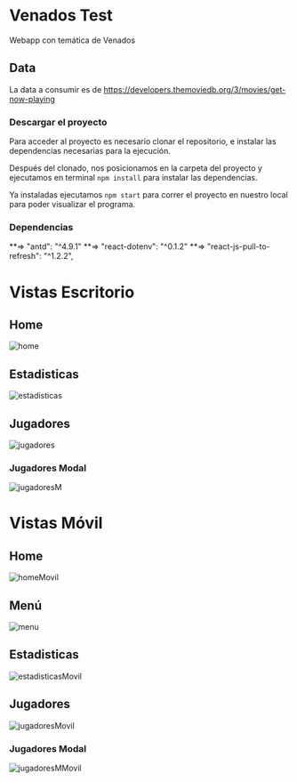# Venados Test

Webapp con temática de Venados

## Data

La data a consumir es de https://developers.themoviedb.org/3/movies/get-now-playing

### Descargar el proyecto

Para acceder al proyecto es necesario clonar el repositorio, e instalar las dependencias necesarias para la ejecución.

Después del clonado, nos posicionamos en la carpeta del proyecto y ejecutamos en terminal `npm install` para instalar las dependencias.

Ya instaladas ejecutamos `npm start` para correr el proyecto en nuestro local para poder visualizar el programa.

### Dependencias

 **=> "antd": "^4.9.1"
 **=> "react-dotenv": "^0.1.2"
 **=> "react-js-pull-to-refresh": "^1.2.2",


# Vistas Escritorio

## Home

![home](https://i.ibb.co/V98vXfS/Home-Escritorio.png)

## Estadisticas

![estadisticas](https://i.ibb.co/PTHT6yg/Estadisticas-Escritorio.png)

## Jugadores

![jugadores](https://i.ibb.co/6Y3RrWW/Gamers-Escritorio.png)

### Jugadores Modal

![jugadoresM](https://i.ibb.co/H4dhMz1/Gamers-MEscritorio.png)


# Vistas Móvil

## Home

![homeMovil](https://i.ibb.co/T2Hj7MM/Home-Movil.png)

## Menú 

![menu](https://i.ibb.co/Gcrz09V/Menu-Movil.png)

## Estadisticas

![estadisticasMovil](https://i.ibb.co/jh0sXjX/Estadisticas-Movil.png)

## Jugadores

![jugadoresMovil](https://i.ibb.co/Kx43bj6/Gamers-Movil.png)

### Jugadores Modal

![jugadoresMMovil](https://i.ibb.co/4VXZ6SS/Gamers-MMovil.png)

